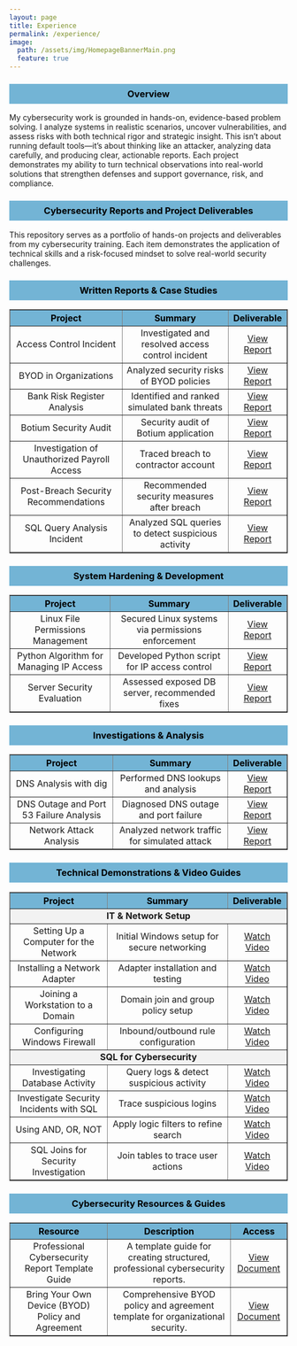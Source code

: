 ```yaml
---
layout: page
title: Experience
permalink: /experience/
image:
  path: /assets/img/HomepageBannerMain.png
  feature: true
---
```

<h3 style="text-align: center; background-color: #73b4d5; color: #000000; padding: 8px;">Overview</h3>

My cybersecurity work is grounded in hands-on, evidence-based problem solving. I analyze systems in realistic scenarios, uncover vulnerabilities, and assess risks with both technical rigor and strategic insight. This isn’t about running default tools—it’s about thinking like an attacker, analyzing data carefully, and producing clear, actionable reports. Each project demonstrates my ability to turn technical observations into real-world solutions that strengthen defenses and support governance, risk, and compliance.

<h3 style="text-align: center; background-color: #73b4d5; color: #000000; padding: 8px;">Cybersecurity Reports and Project Deliverables</h3>

This repository serves as a portfolio of hands-on projects and deliverables from my cybersecurity training. Each item demonstrates the application of technical skills and a risk-focused mindset to solve real-world security challenges.

<h3 style="text-align: center; background-color: #73b4d5; color: #000000; padding: 8px;">Written Reports & Case Studies</h3>
<table align="center" border="1" cellspacing="0" cellpadding="5">
  <thead>
    <tr style="background-color: #73b4d5; color: #000000; text-align: center;">
      <th style="text-align: center;">Project</th>
      <th style="text-align: center;">Summary</th>
      <th style="text-align: center;">Deliverable</th>
    </tr>
  </thead>
  <tbody>
    <tr>
      <td style="text-align: center;">Access Control Incident</td>
      <td style="text-align: center;">Investigated and resolved access control incident</td>
      <td style="text-align: center;"><a href="#">View Report</a></td>
    </tr>
    <tr>
      <td style="text-align: center;">BYOD in Organizations</td>
      <td style="text-align: center;">Analyzed security risks of BYOD policies</td>
      <td style="text-align: center;"><a href="#">View Report</a></td>
    </tr>
    <tr>
      <td style="text-align: center;">Bank Risk Register Analysis</td>
      <td style="text-align: center;">Identified and ranked simulated bank threats</td>
      <td style="text-align: center;"><a href="#">View Report</a></td>
    </tr>
    <tr>
      <td style="text-align: center;">Botium Security Audit</td>
      <td style="text-align: center;">Security audit of Botium application</td>
      <td style="text-align: center;"><a href="#">View Report</a></td>
    </tr>
    <tr>
      <td style="text-align: center;">Investigation of Unauthorized Payroll Access</td>
      <td style="text-align: center;">Traced breach to contractor account</td>
      <td style="text-align: center;"><a href="#">View Report</a></td>
    </tr>
    <tr>
      <td style="text-align: center;">Post-Breach Security Recommendations</td>
      <td style="text-align: center;">Recommended security measures after breach</td>
      <td style="text-align: center;"><a href="#">View Report</a></td>
    </tr>
    <tr>
      <td style="text-align: center;">SQL Query Analysis Incident</td>
      <td style="text-align: center;">Analyzed SQL queries to detect suspicious activity</td>
      <td style="text-align: center;"><a href="#">View Report</a></td>
    </tr>
  </tbody>
</table>


<h3 style="text-align: center; background-color: #73b4d5; color: #000000; padding: 8px;">System Hardening & Development</h3>
<table align="center" border="1" cellspacing="0" cellpadding="5">
  <thead>
    <tr style="background-color: #73b4d5; color: #000000; text-align: center;">
      <th style="text-align: center;">Project</th>
      <th style="text-align: center;">Summary</th>
      <th style="text-align: center;">Deliverable</th>
    </tr>
  </thead>
  <tbody>
    <tr>
      <td style="text-align: center;">Linux File Permissions Management</td>
      <td style="text-align: center;">Secured Linux systems via permissions enforcement</td>
      <td style="text-align: center;"><a href="#">View Report</a></td>
    </tr>
    <tr>
      <td style="text-align: center;">Python Algorithm for Managing IP Access</td>
      <td style="text-align: center;">Developed Python script for IP access control</td>
      <td style="text-align: center;"><a href="#">View Report</a></td>
    </tr>
    <tr>
      <td style="text-align: center;">Server Security Evaluation</td>
      <td style="text-align: center;">Assessed exposed DB server, recommended fixes</td>
      <td style="text-align: center;"><a href="#">View Report</a></td>
    </tr>
  </tbody>
</table>

<h3 style="text-align: center; background-color: #73b4d5; color: #000000; padding: 8px;">Investigations & Analysis</h3>
<table align="center" border="1" cellspacing="0" cellpadding="5">
  <thead>
    <tr style="background-color: #73b4d5; color: #000000; text-align: center;">
      <th style="text-align: center;">Project</th>
      <th style="text-align: center;">Summary</th>
      <th style="text-align: center;">Deliverable</th>
    </tr>
  </thead>
  <tbody>
    <tr>
      <td style="text-align: center;">DNS Analysis with dig</td>
      <td style="text-align: center;">Performed DNS lookups and analysis</td>
      <td style="text-align: center;"><a href="#">View Report</a></td>
    </tr>
    <tr>
      <td style="text-align: center;">DNS Outage and Port 53 Failure Analysis</td>
      <td style="text-align: center;">Diagnosed DNS outage and port failure</td>
      <td style="text-align: center;"><a href="#">View Report</a></td>
    </tr>
    <tr>
      <td style="text-align: center;">Network Attack Analysis</td>
      <td style="text-align: center;">Analyzed network traffic for simulated attack</td>
      <td style="text-align: center;"><a href="#">View Report</a></td>
    </tr>
  </tbody>
</table>

<h3 style="text-align: center; background-color: #73b4d5; color: #000000; padding: 8px;">Technical Demonstrations & Video Guides</h3>
<table align="center" border="1" cellspacing="0" cellpadding="5">
  <thead>
    <tr style="background-color: #73b4d5; color: #000000; text-align: center;">
      <th style="text-align: center;">Project</th>
      <th style="text-align: center;">Summary</th>
      <th style="text-align: center;">Deliverable</th>
    </tr>
  </thead>
  <tbody>
    <tr>
      <td colspan="3" style="text-align: center;font-weight:bold;background:#f2f2f2;">IT & Network Setup</td>
    </tr>
    <tr>
      <td style="text-align: center;">Setting Up a Computer for the Network</td>
      <td style="text-align: center;">Initial Windows setup for secure networking</td>
      <td style="text-align: center;"><a href="https://youtu.be/m4MngVs_bmM">Watch Video</a></td>
    </tr>
    <tr>
      <td style="text-align: center;">Installing a Network Adapter</td>
      <td style="text-align: center;">Adapter installation and testing</td>
      <td style="text-align: center;"><a href="https://www.youtube.com/watch?v=5lywwd1MQRo">Watch Video</a></td>
    </tr>
    <tr>
      <td style="text-align: center;">Joining a Workstation to a Domain</td>
      <td style="text-align: center;">Domain join and group policy setup</td>
      <td style="text-align: center;"><a href="https://www.youtube.com/watch?v=JE3jutqyI4Q">Watch Video</a></td>
    </tr>
    <tr>
      <td style="text-align: center;">Configuring Windows Firewall</td>
      <td style="text-align: center;">Inbound/outbound rule configuration</td>
      <td style="text-align: center;"><a href="https://www.youtube.com/watch?v=U_4TeohPNQ4">Watch Video</a></td>
    </tr>
    <tr>
      <td colspan="3" style="text-align: center;font-weight:bold;background:#f2f2f2;">SQL for Cybersecurity</td>
    </tr>
    <tr>
      <td style="text-align: center;">Investigating Database Activity</td>
      <td style="text-align: center;">Query logs & detect suspicious activity</td>
      <td style="text-align: center;"><a href="https://www.youtube.com/watch?v=TUqYto8EDJ4">Watch Video</a></td>
    </tr>
    <tr>
      <td style="text-align: center;">Investigate Security Incidents with SQL</td>
      <td style="text-align: center;">Trace suspicious logins</td>
      <td style="text-align: center;"><a href="https://www.youtube.com/watch?v=bhTHXhE6kTk">Watch Video</a></td>
    </tr>
    <tr>
      <td style="text-align: center;">Using AND, OR, NOT</td>
      <td style="text-align: center;">Apply logic filters to refine search</td>
      <td style="text-align: center;"><a href="https://www.youtube.com/watch?v=5qCjwenE-Z0">Watch Video</a></td>
    </tr>
    <tr>
      <td style="text-align: center;">SQL Joins for Security Investigation</td>
      <td style="text-align: center;">Join tables to trace user actions</td>
      <td style="text-align: center;"><a href="https://www.youtube.com/watch?v=ynxJ1go-Cc8">Watch Video</a></td>
    </tr>
  </tbody>
</table>

<h3 style="text-align: center; background-color: #73b4d5; color: #000000; padding: 8px;">Cybersecurity Resources & Guides</h3>
<table align="center" border="1" cellspacing="0" cellpadding="5">
  <thead>
    <tr style="background-color: #73b4d5; color: #000000; text-align: center;">
      <th style="text-align: center;">Resource</th>
      <th style="text-align: center;">Description</th>
      <th style="text-align: center;">Access</th>
    </tr>
  </thead>
  <tbody>
    <tr>
      <td style="text-align: center;">Professional Cybersecurity Report Template Guide</td>
      <td style="text-align: center;">A template guide for creating structured, professional cybersecurity reports.</td>
      <td style="text-align: center;"><a href="https://docs.google.com/document/d/1pG9jjDdVDl7Cqu-DoQOv6XSBhqG5YSJxUJQt0u1-01A/edit?usp=sharing">View Document</a></td>
    </tr>
    <tr>
      <td style="text-align: center;">Bring Your Own Device (BYOD) Policy and Agreement</td>
      <td style="text-align: center;">Comprehensive BYOD policy and agreement template for organizational security.</td>
      <td style="text-align: center;"><a href="https://docs.google.com/document/d/1nYALR4K3hXEIv_doF4ODDgC_aZewcpPsmPsQF4vj9w8/edit?usp=sharing">View Document</a></td>
    </tr>
  </tbody>
</table>
